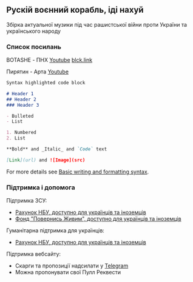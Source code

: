 ## Рускій воєнний корабль, іді нахуй

Збірка актуальної музики під час рашистської війни проти України та українського народу

### Список посилань

BOTASHE - ПНХ
[Youtube](https://www.youtube.com/watch?v=tgbCrSimQDQ)
[blck.link](https://blck.link/pnh)

Пирятин - Арта
[Youtube](https://www.youtube.com/watch?v=0YCmjyRtNEc)

```markdown
Syntax highlighted code block

# Header 1
## Header 2
### Header 3

- Bulleted
- List

1. Numbered
2. List

**Bold** and _Italic_ and `Code` text

[Link](url) and ![Image](src)
```

For more details see [Basic writing and formatting syntax](https://docs.github.com/en/github/writing-on-github/getting-started-with-writing-and-formatting-on-github/basic-writing-and-formatting-syntax).

### Підтримка і допомога

Підтримка ЗСУ:
- [Рахунок НБУ, доступно для українців та іноземців](https://bank.gov.ua/ua/news/all/natsionalniy-bank-vidkriv-spetsrahunok-dlya-zboru-koshtiv-na-potrebi-armiyi)
- [Фонд "Повернись Живим", доступно для українців та іноземців](https://savelife.in.ua)

Гуманітарна підтримка для українців:
- [Рахунок НБУ, доступно для українців та іноземців](https://bank.gov.ua/ua/news/all/natsionalniy-bank-vidkriv-rahunok-dlya-gumanitarnoyi-dopomogi-ukrayintsyam-postrajdalim-vid-rosiyskoyi-agresiyi)

Підтримка вебсайту:
- Скарги та пропозиції надсилати у [Telegram](https://t.me/coffeeteea)
- Можна пропонувати свої Пулл Реквести



